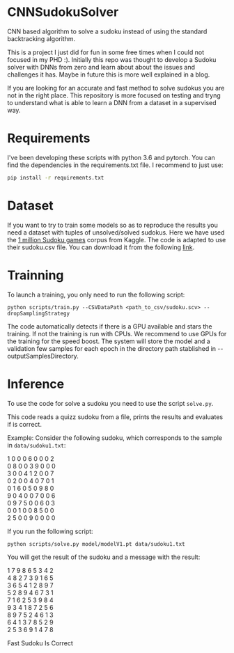 # CNNSudokuSolver
CNN based algorithm to solve a sudoku instead of using the standard backtracking algorithm.

This is a project I just did for fun in some free times when I could not focused in my PHD :).
Initially this repo was thought to develop a Sudoku solver with DNNs from zero and learn about
about the issues and challenges it has. Maybe in future this is more well explained in a blog.

If you are looking for an accurate and fast method to solve sudokus you are not in the right place.
This repository is more focused on testing and tryng to understand what is able to learn a DNN from a
dataset in a supervised way. 

# Requirements

I've been developing these scripts with python 3.6 and pytorch. You can find the dependencies in the
requirements.txt file. I recommend to just use:

```bash
pip install -r requirements.txt
```

# Dataset

If you want to try to train some models so as to reproduce the results you need a dataset with tuples
of unsolved/solved sudokus. Here we have used the [1 million Sudoku games](https://www.kaggle.com/bryanpark/sudoku) corpus from Kaggle. The code
is adapted to use their sudoku.csv file. You can download it from the following [link](https://www.kaggle.com/bryanpark/sudoku).

# Trainning

To launch a training, you only need to run the following script: 

```batch
python scripts/train.py --CSVDataPath <path_to_csv/sudoku.scv> --dropSamplingStrategy
```

The code automatically detects if there is a GPU available and stars the training.
If not the training is run with CPUs. We recommend to use GPUs for the training for the speed boost.
The system will store the model and a validation few samples for each epoch in the directory path stablished in --outputSamplesDirectory.
 
# Inference 

To use the code for solve a sudoku you need to use the script `solve.py`.

This code reads a quizz sudoku from a file, prints the results and evaluates if is correct.

Example:
Consider the following sudoku, which corresponds to the sample in `data/sudoku1.txt`:

1 0 0 0 6 0 0 0 2<br/>
0 8 0 0 3 9 0 0 0<br/>
3 0 0 4 1 2 0 0 7<br/>
0 2 0 0 4 0 7 0 1<br/>
0 1 6 0 5 0 9 8 0<br/>
9 0 4 0 0 7 0 0 6<br/>
0 9 7 5 0 0 6 0 3<br/>
0 0 1 0 0 8 5 0 0<br/>
2 5 0 0 9 0 0 0 0<br/>

If you run the following script:

```batch
python scripts/solve.py model/modelV1.pt data/sudoku1.txt
```

You will get the result of the sudoku and a message with the result:

1 7 9 8 6 5 3 4 2<br/>
4 8 2 7 3 9 1 6 5<br/>
3 6 5 4 1 2 8 9 7<br/>
5 2 8 9 4 6 7 3 1<br/>
7 1 6 2 5 3 9 8 4<br/>
9 3 4 1 8 7 2 5 6<br/>
8 9 7 5 2 4 6 1 3<br/>
6 4 1 3 7 8 5 2 9<br/>
2 5 3 6 9 1 4 7 8<br/>

Fast Sudoku Is Correct


